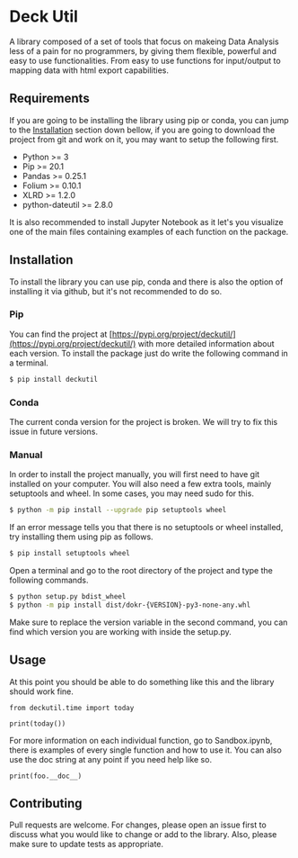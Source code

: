 # Deck Util
A library composed of a set of tools that focus on makeing Data Analysis less of a pain for no programmers, by giving them flexible, powerful and easy to use functionalities. From easy to use functions for input/output to mapping data with html export capabilities.

## Requirements
If you are going to be installing the library using pip or conda, you can jump to the [Installation](#installation) section down bellow, if you are going to download the project from git and work on it, you may want to setup the following first.

* Python >= 3
* Pip >= 20.1
* Pandas >= 0.25.1
* Folium  >= 0.10.1
* XLRD >= 1.2.0
* python-dateutil >= 2.8.0

It is also recommended to install Jupyter Notebook as it let's you visualize one of the main files containing examples of each function on the package.

## Installation
To install the library you can use pip, conda and there is also the option of installing it via github, but it's not recommended to do so.

### Pip
You can find the project at [https://pypi.org/project/deckutil/](https://pypi.org/project/deckutil/) with more detailed information about each version. To install the package just do write the following command in a terminal.

```sh
$ pip install deckutil
```

### Conda
The current conda version for the project is broken. We will try to fix this issue in future versions.

### Manual
In order to install the project manually, you will first need to have git installed on your computer. You will also need a few extra tools, mainly setuptools and wheel. In some cases, you may need sudo for this.

```sh
$ python -m pip install --upgrade pip setuptools wheel
```
If an error message tells you that there is no setuptools or wheel installed, try installing them using pip as follows.

```sh
$ pip install setuptools wheel
```
Open a terminal and go to the root directory of the project and type the following commands.

```sh
$ python setup.py bdist_wheel
$ python -m pip install dist/dokr-{VERSION}-py3-none-any.whl
```

Make sure to replace the version variable in the second command, you can find which version you are working with inside the setup.py.

## Usage
At this point you should be able to do something like this and the library should work fine.

```
from deckutil.time import today

print(today())
```

For more information on each individual function, go to Sandbox.ipynb, there is examples of every single function and how to use it. You can also use the doc string at any point if you need help like so.

```
print(foo.__doc__)
```

## Contributing
Pull requests are welcome. For changes, please open an issue first to discuss what you would like to change or add to the library. Also, please make sure to update tests as appropriate.